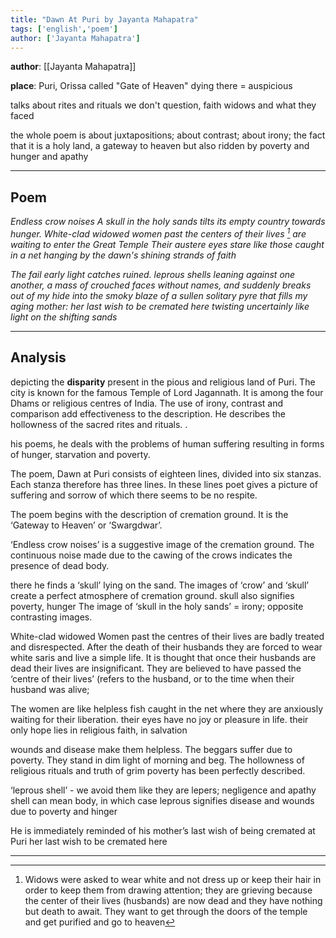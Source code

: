```yaml
---
title: "Dawn At Puri by Jayanta Mahapatra"
tags: ['english','poem']
author: ['Jayanta Mahapatra']
---
```


**author**: [[Jayanta Mahapatra]]

**place**: Puri, Orissa
called "Gate of Heaven"
dying there =  auspicious 

talks about rites and rituals we don't question, faith
widows and what they faced

the whole poem is about juxtapositions; about contrast; about irony; the fact that it is a holy land, a gateway to heaven but also ridden by poverty and hunger and apathy

---
## Poem

*Endless crow noises 
A skull in the holy sands tilts its empty country towards hunger. 
White-clad widowed women
past the centers of their lives [^1]
are waiting to enter the Great Temple
Their austere eyes
stare like those caught in a net
hanging by the dawn's shining strands of faith*

*The fail early light catches ruined. 
leprous shells leaning against one another,
a mass of crouched faces without names, 
and suddenly breaks out of my hide
into the smoky blaze of a sullen solitary pyre
that fills my aging mother: her last wish to be cremated here
twisting uncertainly like light on the shifting sands*




---

## Analysis

depicting the **disparity** present in the pious and religious land of Puri. The city is known for the famous Temple of Lord Jagannath. It is among the four Dhams or religious centres of India. The use of irony, contrast and comparison add effectiveness to the description. He
describes the hollowness of the sacred rites and rituals. .

his poems, he deals with the problems of human suffering resulting in forms of hunger, starvation and poverty. 

The poem, Dawn at Puri consists of eighteen lines, divided into six stanzas. Each stanza therefore has three lines. In these lines poet gives a picture of suffering and sorrow of which there seems to be no respite. 

The poem begins with the description of cremation ground. It is the ‘Gateway to Heaven’ or ‘Swargdwar’.

‘Endless crow noises’ is a suggestive image of the cremation ground.
The continuous noise made due to the cawing of the crows indicates the
presence of dead body. 

there he finds a ‘skull’ lying on the sand. The images of ‘crow’ and ‘skull’
create a perfect atmosphere of cremation ground. 
skull also signifies poverty, hunger 
The image of ‘skull in the holy sands’ = irony; opposite contrasting images. 

White-clad widowed Women past the centres of their lives are badly treated and disrespected. 
After the death of their husbands they are forced to wear white saris and live a simple life. It is thought that once their husbands are dead their lives are insignificant. They are believed to have passed the ‘centre of their lives’
(refers to the husband, or to the time when their husband was alive; 


The women are like helpless fish caught in the net where they are anxiously
waiting for their liberation. 
their eyes have no joy or pleasure in life. 
their only hope lies in religious faith, in salvation 

wounds and disease make them helpless. The beggars suffer due to poverty. They stand in dim light of morning and beg. The hollowness of
religious rituals and truth of grim poverty has been perfectly described. 

‘leprous shell’ - we avoid them like they are lepers; negligence and apathy 
shell can mean body, in which case leprous signifies disease and wounds due to poverty and hinger 

He is immediately reminded of his mother’s last wish of being cremated at Puri
her last wish to be cremated here

---

[^1]: Widows were asked to wear white and not dress up or keep their hair in order to keep them from drawing attention; they are grieving because the center of their lives (husbands) are now dead and they have nothing but death to await. They want to get through the doors of the temple and get purified and go to heaven